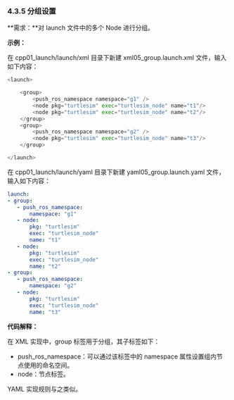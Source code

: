 ### 4.3.5 分组设置

**需求：**对 launch 文件中的多个 Node 进行分组。

**示例：**

在 cpp01\_launch/launch/xml 目录下新建 xml05\_group.launch.xml 文件，输入如下内容：

```py
<launch>

    <group>
        <push_ros_namespace namespace="g1" />
        <node pkg="turtlesim" exec="turtlesim_node" name="t1"/>
        <node pkg="turtlesim" exec="turtlesim_node" name="t2"/>
    </group>
    <group>
        <push_ros_namespace namespace="g2" />
        <node pkg="turtlesim" exec="turtlesim_node" name="t3"/>
    </group>

</launch>
```

在 cpp01\_launch/launch/yaml 目录下新建 yaml05\_group.launch.yaml 文件，输入如下内容：

```yaml
launch:
- group:
   - push_ros_namespace:
       namespace: "g1"
   - node:
       pkg: "turtlesim"
       exec: "turtlesim_node"
       name: "t1"
   - node:
       pkg: "turtlesim"
       exec: "turtlesim_node"
       name: "t2"
- group:
   - push_ros_namespace:
       namespace: "g2"
   - node:
       pkg: "turtlesim"
       exec: "turtlesim_node"
       name: "t3"
```

**代码解释：**

在 XML 实现中，group 标签用于分组，其子标签如下：

* push\_ros\_namespace：可以通过该标签中的 namespace 属性设置组内节点使用的命名空间。
* node：节点标签。

YAML 实现规则与之类似。

